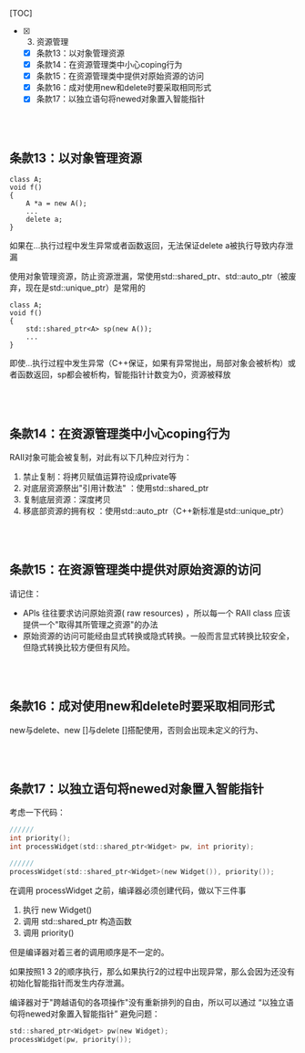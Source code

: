 [TOC]

- [x] 3. 资源管理
	- [x] 条款13：以对象管理资源
	- [x] 条款14：在资源管理类中小心coping行为
	- [x] 条款15：在资源管理类中提供对原始资源的访问
	- [x] 条款16：成对使用new和delete时要采取相同形式
	- [x] 条款17：以独立语句将newed对象置入智能指针

<br/><br/>

## 条款13：以对象管理资源

```
class A;
void f()
{
    A *a = new A();
    ...
    delete a;
}
```
如果在...执行过程中发生异常或者函数返回，无法保证delete a被执行导致内存泄漏

使用对象管理资源，防止资源泄漏，常使用std::shared_ptr、std::auto_ptr（被废弃，现在是std::unique_ptr）是常用的

```
class A;
void f()
{
    std::shared_ptr<A> sp(new A());
    ...
}
```

即使...执行过程中发生异常（C++保证，如果有异常抛出，局部对象会被析构）或者函数返回，sp都会被析构，智能指针计数变为0，资源被释放 




<br/><br/>
## 条款14：在资源管理类中小心coping行为

RAII对象可能会被复制，对此有以下几种应对行为：

1. 禁止复制：将拷贝赋值运算符设成private等
2. 对底层资源祭出"引用计数法" ：使用std::shared_ptr
3. 复制底层资源：深度拷贝
4. 移底部资源的拥有权 ：使用std::auto_ptr（C++新标准是std::unique_ptr）




<br/><br/>
## 条款15：在资源管理类中提供对原始资源的访问

请记住：

- APls 往往要求访问原始资源( raw resources) ，所以每一个 RAII class 应该提供一个"取得其所管理之资源"的办法  
- 原始资源的访问可能经由显式转换或隐式转换。一般而言显式转换比较安全，但隐式转换比较方便但有风险。  



<br/><br/>

## 条款16：成对使用new和delete时要采取相同形式

new与delete、new []与delete []搭配使用，否则会出现未定义的行为、



<br/><br/>

## 条款17：以独立语句将newed对象置入智能指针

考虑一下代码：

```c
//////
int priority();
int processWidget(std::shared_ptr<Widget> pw, int priority);

//////
processWidget(std::shared_ptr<Widget>(new Widget()), priority());

```

在调用 processWidget 之前，编译器必须创建代码，做以下三件事

1. 执行 new Widget()
2. 调用 std::shared_ptr 构造函数  
3. 调用 priority()

但是编译器对着三者的调用顺序是不一定的。

如果按照1 3 2的顺序执行，那么如果执行2的过程中出现异常，那么会因为还没有初始化智能指针而发生内存泄漏。

编译器对于"跨越语旬的各项操作"没有重新排列的自由，所以可以通过 “以独立语句将newed对象置入智能指针” 避免问题：

```c
std::shared_ptr<Widget> pw(new Widget);
processWidget(pw, priority()); 
```



